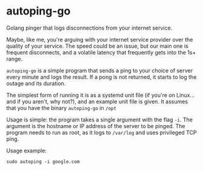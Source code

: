 # autoping-go
Golang pinger that logs disconnections from your internet service.

Maybe, like me, you're arguing with your internet service provider over the quality of your service. The speed could be an issue, but our main one is frequent disconnects, and a volatile latency that frequently gets into the 1s+ range.

`autoping-go` is a simple program that sends a ping to your choice of server every minute and logs the result. If a pong is not returned, it starts to log the outage and its duration.

The simplest form of running it is as a systemd unit file (if you're on Linux... and if you aren't, why not?), and an example unit file is given. It assumes that you have the binary `autoping-go` in `/opt`

Usage is simple: the program takes a single argument with the flag `-i`. The argument is the hostname or IP address of the server to be pinged. The program needs to run as root, as it logs to `/var/log` and uses privileged TCP ping.

Usage example:

`sudo autoping -i google.com`
